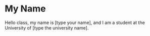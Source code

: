 # My Name
Hello class, my name is [type your name], and I am a student at the University of [type the university name].
